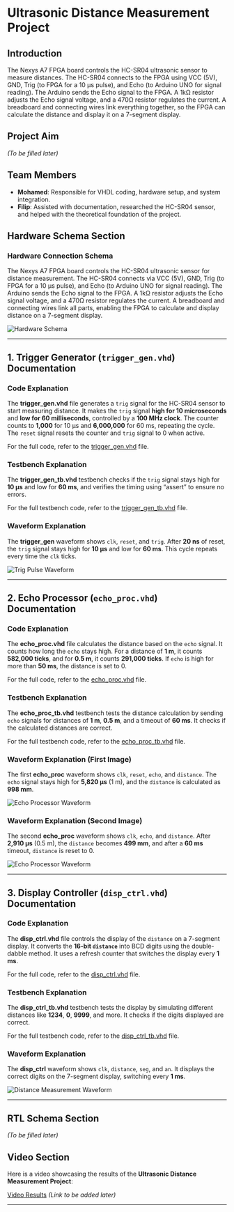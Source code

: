 # **Ultrasonic Distance Measurement Project**

## **Introduction**
The Nexys A7 FPGA board controls the HC-SR04 ultrasonic sensor to measure distances. The HC-SR04 connects to the FPGA using VCC (5V), GND, Trig (to FPGA for a 10 µs pulse), and Echo (to Arduino UNO for signal reading). The Arduino sends the Echo signal to the FPGA. A 1kΩ resistor adjusts the Echo signal voltage, and a 470Ω resistor regulates the current. A breadboard and connecting wires link everything together, so the FPGA can calculate the distance and display it on a 7-segment display.

## **Project Aim**
*(To be filled later)*

## **Team Members**
- **Mohamed**: Responsible for VHDL coding, hardware setup, and system integration.
- **Filip**: Assisted with documentation, researched the HC-SR04 sensor, and helped with the theoretical foundation of the project.

## **Hardware Schema Section**
### **Hardware Connection Schema**
The Nexys A7 FPGA board controls the HC-SR04 ultrasonic sensor for distance measurement. The HC-SR04 connects via VCC (5V), GND, Trig (to FPGA for a 10 µs pulse), and Echo (to Arduino UNO for signal reading). The Arduino sends the Echo signal to the FPGA. A 1kΩ resistor adjusts the Echo signal voltage, and a 470Ω resistor regulates the current. A breadboard and connecting wires link all parts, enabling the FPGA to calculate and display distance on a 7-segment display.

![Hardware Schema](https://github.com/Mohamedt4r29/Ultrasound-HS-SR04/blob/main/Ultrasonic-Distance-Measurement/schematics/Hardware%20Connection%20Schema.jpg)

---

## **1. Trigger Generator (`trigger_gen.vhd`) Documentation**

### **Code Explanation**
The **trigger_gen.vhd** file generates a `trig` signal for the HC-SR04 sensor to start measuring distance. It makes the `trig` signal **high for 10 microseconds** and **low for 60 milliseconds**, controlled by a **100 MHz clock**. The counter counts to **1,000** for 10 µs and **6,000,000** for 60 ms, repeating the cycle. The `reset` signal resets the counter and `trig` signal to 0 when active.

For the full code, refer to the [trigger_gen.vhd](https://github.com/Mohamedt4r29/Ultrasound-HS-SR04/blob/main/Ultrasonic-Distance-Measurement/src/trigger_gen.vhd) file.

### **Testbench Explanation**
The **trigger_gen_tb.vhd** testbench checks if the `trig` signal stays high for **10 µs** and low for **60 ms**, and verifies the timing using “assert” to ensure no errors.

For the full testbench code, refer to the [trigger_gen_tb.vhd](https://github.com/Mohamedt4r29/Ultrasound-HS-SR04/blob/main/Ultrasonic-Distance-Measurement/testbenches/tb_trigger_gen.vhd) file.

### **Waveform Explanation**
The **trigger_gen** waveform shows `clk`, `reset`, and `trig`. After **20 ns** of reset, the `trig` signal stays high for **10 µs** and low for **60 ms**. This cycle repeats every time the `clk` ticks.

![Trig Pulse Waveform](https://github.com/Mohamedt4r29/Ultrasound-HS-SR04/blob/main/Ultrasonic-Distance-Measurement/Waveform%20Screenshot/Trig%20pulse%20screenshot.png)

---

## **2. Echo Processor (`echo_proc.vhd`) Documentation**

### **Code Explanation**
The **echo_proc.vhd** file calculates the distance based on the `echo` signal. It counts how long the `echo` stays high. For a distance of **1 m**, it counts **582,000 ticks**, and for **0.5 m**, it counts **291,000 ticks**. If `echo` is high for more than **50 ms**, the distance is set to 0.

For the full code, refer to the [echo_proc.vhd](https://github.com/Mohamedt4r29/Ultrasound-HS-SR04/blob/main/Ultrasonic-Distance-Measurement/src/echo_proc.vhd) file.

### **Testbench Explanation**
The **echo_proc_tb.vhd** testbench tests the distance calculation by sending `echo` signals for distances of **1 m**, **0.5 m**, and a timeout of **60 ms**. It checks if the calculated distances are correct.

For the full testbench code, refer to the [echo_proc_tb.vhd](https://github.com/Mohamedt4r29/Ultrasound-HS-SR04/blob/main/Ultrasonic-Distance-Measurement/testbenches/tb_echo_proc.vhd) file.

### **Waveform Explanation (First Image)**
The first **echo_proc** waveform shows `clk`, `reset`, `echo`, and `distance`. The `echo` signal stays high for **5,820 µs** (1 m), and the `distance` is calculated as **998 mm**.

![Echo Processor Waveform](https://github.com/Mohamedt4r29/Ultrasound-HS-SR04/blob/main/Ultrasonic-Distance-Measurement/Waveform%20Screenshot/Echo%20screenshot.png)

### **Waveform Explanation (Second Image)**
The second **echo_proc** waveform shows `clk`, `echo`, and `distance`. After **2,910 µs** (0.5 m), the `distance` becomes **499 mm**, and after a **60 ms** timeout, `distance` is reset to 0.

![Echo Processor Waveform](https://github.com/Mohamedt4r29/Ultrasound-HS-SR04/blob/main/Ultrasonic-Distance-Measurement/Waveform%20Screenshot/Echo%20screenshot.png)

---

## **3. Display Controller (`disp_ctrl.vhd`) Documentation**

### **Code Explanation**
The **disp_ctrl.vhd** file controls the display of the `distance` on a 7-segment display. It converts the **16-bit `distance`** into BCD digits using the double-dabble method. It uses a refresh counter that switches the display every **1 ms**.

For the full code, refer to the [disp_ctrl.vhd](https://github.com/Mohamedt4r29/Ultrasound-HS-SR04/blob/main/Ultrasonic-Distance-Measurement/src/disp_ctrl.vhd) file.

### **Testbench Explanation**
The **disp_ctrl_tb.vhd** testbench tests the display by simulating different distances like **1234**, **0**, **9999**, and more. It checks if the digits displayed are correct.

For the full testbench code, refer to the [disp_ctrl_tb.vhd](https://github.com/Mohamedt4r29/Ultrasound-HS-SR04/blob/main/Ultrasonic-Distance-Measurement/testbenches/tb_disp_ctrl.vhd) file.

### **Waveform Explanation**
The **disp_ctrl** waveform shows `clk`, `distance`, `seg`, and `an`. It displays the correct digits on the 7-segment display, switching every **1 ms**.

![Distance Measurement Waveform](https://github.com/Mohamedt4r29/Ultrasound-HS-SR04/blob/main/Ultrasonic-Distance-Measurement/Waveform%20Screenshot/distance_screenshot.png)

---

## **RTL Schema Section**
*(To be filled later)*

## **Video Section**
Here is a video showcasing the results of the **Ultrasonic Distance Measurement Project**:

[Video Results](#) *(Link to be added later)*

---
